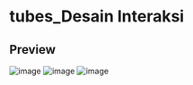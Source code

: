# tubes_Desain Interaksi

## Preview
![image](https://github.com/keyynatwgm/tubes_di/assets/127914968/dc7133a4-3c6c-4028-9393-bcb9762a775a)
![image](https://github.com/keyynatwgm/tubes_di/assets/127914968/5c784b6d-077e-42e8-9a8c-f1ffc929f27a)
![image](https://github.com/keyynatwgm/tubes_di/assets/127914968/5388c3df-dea3-4444-932c-f20c710f7871)
